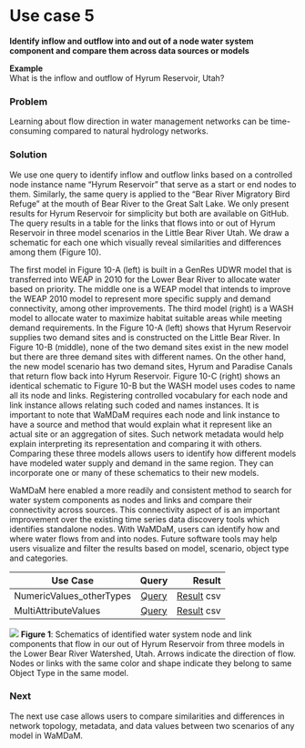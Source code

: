 # Use case 5

**Identify inflow and outflow into and out of a node water system component and compare them across data sources or models**   

**Example**   
What is the inflow and outflow of Hyrum Reservoir, Utah?   

### Problem  
Learning about flow direction in water management networks can be time-consuming compared to natural hydrology networks. 

### Solution  
We use one query to identify inflow and outflow links based on a controlled node instance name “Hyrum Reservoir” that serve as a start or end nodes to them. Similarly, the same query is applied to the “Bear River Migratory Bird Refuge” at the mouth of Bear River to the Great Salt Lake. We only present results for Hyrum Reservoir for simplicity but both are available on GitHub. The query results in a table for the links that flows into or out of Hyrum Reservoir in three model scenarios in the Little Bear River Utah. We draw a schematic for each one which visually reveal similarities and differences among them (Figure 10). 

The first model in Figure 10-A (left) is built in a GenRes UDWR model that is transferred into WEAP in 2010 for the Lower Bear River to allocate water based on priority. The middle one is a WEAP model that intends to improve the WEAP 2010 model to represent more specific supply and demand connectivity, among other improvements. The third model (right) is a WASH model to allocate water to maximize habitat suitable areas while meeting demand requirements. In the Figure 10-A (left) shows that Hyrum Reservoir supplies two demand sites and is constructed on the Little Bear River. In Figure 10-B (middle), none of the two demand sites exist in the new model but there are three demand sites with different names. On the other hand, the new model scenario has two demand sites, Hyrum and Paradise Canals that return flow back into Hyrum Reservoir. Figure 10-C (right) shows an identical schematic to Figure 10-B but the WASH model uses codes to name all its node and links. Registering controlled vocabulary for each node and link instance allows relating such coded and names instances. It is important to note that WaMDaM requires each node and link instance to have a source and method that would explain what it represent like an actual site or an aggregation of sites. Such network metadata would help explain interpreting its representation and comparing it with others. Comparing these three models allows users to identify how different models have modeled water supply and demand in the same region. They can incorporate one or many of these schematics to their new models. 

WaMDaM here enabled a more readily and consistent method to search for water system components as nodes and links and compare their connectivity across sources. This connectivity aspect of is an important improvement over the existing time series data discovery tools which identifies standalone nodes. With WaMDaM, users can identify how and where water flows from and into nodes. Future software tools may help users visualize and filter the results based on model, scenario, object type and categories. 


| Use Case        | Query           | Result  |
| ------------- |:-------------:| -----:|
|NumericValues_otherTypes     | [Query][1] | [Result][2] csv |
|MultiAttributeValues    | [Query][3] | [Result][4] csv |



![](/UseCases/images/networks.png) 
**Figure 1**: Schematics of identified water system node and link components that flow in our out of Hyrum Reservoir from three models in the Lower Bear River Watershed, Utah. Arrows indicate the direction of flow. Nodes or links with the same color and shape indicate they belong to same Object Type in the same model.

### Next  
The next use case allows users to compare similarities and differences in network topology, metadata, and data values between two scenarios of any model in WaMDaM. 


[1]:https://github.com/WamdamProject/WaMDaM_UseCases/blob/master/UseCases_files/4Queries_SQL/5.1FindNodeLinkInstances_Hyrum.sql
[2]:https://github.com/WamdamProject/WaMDaM_UseCases/blob/master/UseCases_files/5Results_CSV/5.1FindNodeLinkInstances_Hyrum.csv


[3]:https://github.com/WamdamProject/WaMDaM_UseCases/blob/master/UseCases_files/4Queries_SQL/5.2FindNodeLinkInstances_refuge.sql
[4]:https://github.com/WamdamProject/WaMDaM_UseCases/blob/master/UseCases_files/5Results_CSV/5.2FindNodeLinkInstances_refuge.csv